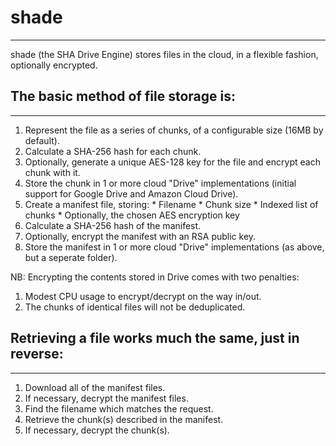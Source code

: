 # shade
---
shade (the SHA Drive Engine) stores files in the cloud, in a flexible fashion, optionally encrypted.

## The basic method of file storage is:
---
  1. Represent the file as a series of chunks, of a configurable size (16MB by default).
  1. Calculate a SHA-256 hash for each chunk.
  1. Optionally, generate a unique AES-128 key for the file and encrypt each chunk with it.
  1. Store the chunk in 1 or more cloud "Drive" implementations (initial support for Google Drive and Amazon Cloud Drive).
  1. Create a manifest file, storing:
    * Filename
    * Chunk size
    * Indexed list of chunks
    * Optionally, the chosen AES encryption key
  1. Calculate a SHA-256 hash of the manifest.
  1. Optionally, encrypt the manifest with an RSA public key.
  1. Store the manifest in 1 or more cloud "Drive" implementations (as above, but a seperate folder).

NB: Encrypting the contents stored in Drive comes with two penalties:
  1. Modest CPU usage to encrypt/decrypt on the way in/out.
  1. The chunks of identical files will not be deduplicated.

## Retrieving a file works much the same, just in reverse:
---
  1. Download all of the manifest files.
  1. If necessary, decrypt the manifest files.
  1. Find the filename which matches the request.
  1. Retrieve the chunk(s) described in the manifest.
  1. If necessary, decrypt the chunk(s).
